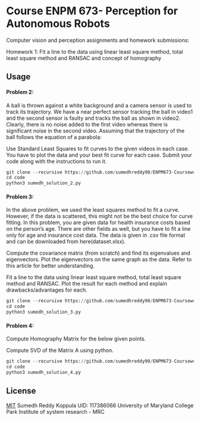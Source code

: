 # Course ENPM 673- Perception for Autonomous Robots

Computer vision and perception assignments and homework submissions:

Homework 1:
Fit a line to the data using linear least square method, total least square method and RANSAC and concept of homography


## Usage
#### Problem 2:

A ball is thrown against a white background and a camera sensor is used to track its trajectory. We have a near perfect sensor tracking the ball in video1 and the second sensor is faulty and tracks the ball as shown in video2. Clearly, there is no noise added to the first video whereas there is significant noise in the second video. Assuming that the trajectory of the ball follows the equation of a parabola:

Use Standard Least Squares to fit curves to the given videos in each case. You have to plot the data and your best fit curve for each case. Submit your code along with the instructions to run it.
 
```python
git clone --recursive https://github.com/sumedhreddy90/ENPM673-Coursework.git
cd code
python3 sumedh_solution_2.py 
```

#### Problem 3:
In the above problem, we used the least squares method to fit a curve. However, if the data is scattered, this might not be the best choice for curve fitting. In this problem, you are given data for health insurance costs based on the person’s age. There are other fields as well, but you have to fit a line only for age and insurance cost data. The data is given in .csv file format and can be downloaded from here(dataset.xlsx).


Compute the covariance matrix (from scratch) and find its eigenvalues and eigenvectors. Plot the eigenvectors on the same graph as the data. Refer to this article for better understanding.


Fit a line to the data using linear least square method, total least square method and RANSAC. Plot the result for each method and explain drawbacks/advantages for each.

```python
git clone --recursive https://github.com/sumedhreddy90/ENPM673-Coursework.git
cd code
python3 sumedh_solution_3.py 
```


#### Problem 4:
Compute Homography Matrix for the below given points.

Compute SVD of the Matrix A using python.

```python
git clone --recursive https://github.com/sumedhreddy90/ENPM673-Coursework.git
cd code
python3 sumedh_solution_4.py 
```


## License
[MIT](https://choosealicense.com/licenses/mit/)
Sumedh Reddy Koppula
UID: 117386066
University of Maryland College Park
Institute of system research - MRC

